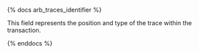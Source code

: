 {% docs arb_traces_identifier %}

This field represents the position and type of the trace within the transaction. 

{% enddocs %}